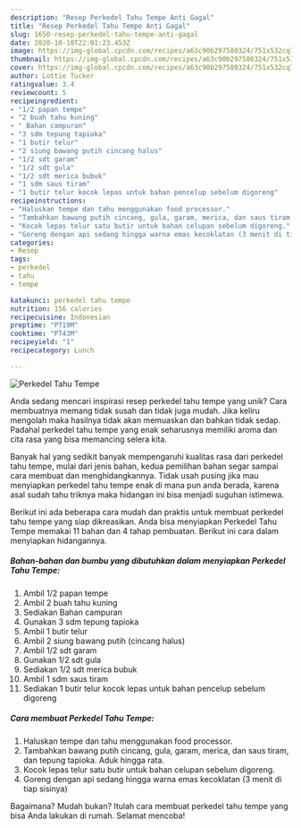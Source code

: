 ```yaml
---
description: "Resep Perkedel Tahu Tempe Anti Gagal"
title: "Resep Perkedel Tahu Tempe Anti Gagal"
slug: 1650-resep-perkedel-tahu-tempe-anti-gagal
date: 2020-10-10T22:01:23.453Z
image: https://img-global.cpcdn.com/recipes/a63c90b297580324/751x532cq70/perkedel-tahu-tempe-foto-resep-utama.jpg
thumbnail: https://img-global.cpcdn.com/recipes/a63c90b297580324/751x532cq70/perkedel-tahu-tempe-foto-resep-utama.jpg
cover: https://img-global.cpcdn.com/recipes/a63c90b297580324/751x532cq70/perkedel-tahu-tempe-foto-resep-utama.jpg
author: Lottie Tucker
ratingvalue: 3.4
reviewcount: 5
recipeingredient:
- "1/2 papan tempe"
- "2 buah tahu kuning"
- " Bahan campuran"
- "3 sdm tepung tapioka"
- "1 butir telur"
- "2 siung bawang putih cincang halus"
- "1/2 sdt garam"
- "1/2 sdt gula"
- "1/2 sdt merica bubuk"
- "1 sdm saus tiram"
- "1 butir telur kocok lepas untuk bahan pencelup sebelum digoreng"
recipeinstructions:
- "Haluskan tempe dan tahu menggunakan food processor."
- "Tambahkan bawang putih cincang, gula, garam, merica, dan saus tiram, dan tepung tapioka. Aduk hingga rata."
- "Kocok lepas telur satu butir untuk bahan celupan sebelum digoreng."
- "Goreng dengan api sedang hingga warna emas kecoklatan (3 menit di tiap sisinya)"
categories:
- Resep
tags:
- perkedel
- tahu
- tempe

katakunci: perkedel tahu tempe 
nutrition: 156 calories
recipecuisine: Indonesian
preptime: "PT19M"
cooktime: "PT43M"
recipeyield: "1"
recipecategory: Lunch

---
```



![Perkedel Tahu Tempe](https://img-global.cpcdn.com/recipes/a63c90b297580324/751x532cq70/perkedel-tahu-tempe-foto-resep-utama.jpg)

Anda sedang mencari inspirasi resep perkedel tahu tempe yang unik? Cara membuatnya memang tidak susah dan tidak juga mudah. Jika keliru mengolah maka hasilnya tidak akan memuaskan dan bahkan tidak sedap. Padahal perkedel tahu tempe yang enak seharusnya memiliki aroma dan cita rasa yang bisa memancing selera kita.



Banyak hal yang sedikit banyak mempengaruhi kualitas rasa dari perkedel tahu tempe, mulai dari jenis bahan, kedua pemilihan bahan segar sampai cara membuat dan menghidangkannya. Tidak usah pusing jika mau menyiapkan perkedel tahu tempe enak di mana pun anda berada, karena asal sudah tahu triknya maka hidangan ini bisa menjadi suguhan istimewa.


Berikut ini ada beberapa cara mudah dan praktis untuk membuat perkedel tahu tempe yang siap dikreasikan. Anda bisa menyiapkan Perkedel Tahu Tempe memakai 11 bahan dan 4 tahap pembuatan. Berikut ini cara dalam menyiapkan hidangannya.

<!--inarticleads1-->

##### Bahan-bahan dan bumbu yang dibutuhkan dalam menyiapkan Perkedel Tahu Tempe:

1. Ambil 1/2 papan tempe
1. Ambil 2 buah tahu kuning
1. Sediakan  Bahan campuran
1. Gunakan 3 sdm tepung tapioka
1. Ambil 1 butir telur
1. Ambil 2 siung bawang putih (cincang halus)
1. Ambil 1/2 sdt garam
1. Gunakan 1/2 sdt gula
1. Sediakan 1/2 sdt merica bubuk
1. Ambil 1 sdm saus tiram
1. Sediakan 1 butir telur kocok lepas untuk bahan pencelup sebelum digoreng




<!--inarticleads2-->

##### Cara membuat Perkedel Tahu Tempe:

1. Haluskan tempe dan tahu menggunakan food processor.
1. Tambahkan bawang putih cincang, gula, garam, merica, dan saus tiram, dan tepung tapioka. Aduk hingga rata.
1. Kocok lepas telur satu butir untuk bahan celupan sebelum digoreng.
1. Goreng dengan api sedang hingga warna emas kecoklatan (3 menit di tiap sisinya)




Bagaimana? Mudah bukan? Itulah cara membuat perkedel tahu tempe yang bisa Anda lakukan di rumah. Selamat mencoba!
